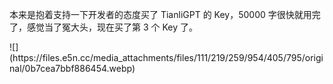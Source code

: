 <p>本来是抱着支持一下开发者的态度买了 TianliGPT 的 Key，50000 字很快就用完了，感觉当了冤大头，现在买了第 3 个 Key 了。</p>
![](https://files.e5n.cc/media_attachments/files/111/219/259/954/405/795/original/0b7cea7bbf886454.webp)